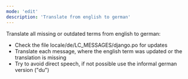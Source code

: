 ```yaml
---
mode: 'edit'
description: 'Translate from english to german'
---
```

Translate all missing or outdated terms from english to german:

* Check the file locale/de/LC_MESSAGES/django.po for updates
* Translate each message, where the english term was updated or the translation is missing
* Try to avoid direct speech, if not possible use the informal german version ("du")
